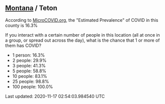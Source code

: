 
## [Montana](/united-states/montana) / Teton

According to [MicroCOVID.org](http://microcovid.org),
the "Estimated Prevalence" of COVID in this county is 16.3%

If you interact with a certain number of people in this location
(all at once in a group, or spread out across the day), what is the chance that
1 or more of them has COVID?

- 1 person: 16.3%
- 2 people: 29.9%
- 3 people: 41.3%
- 5 people: 58.8%
- 10 people: 83.1%
- 25 people: 98.8%
- 100 people: 100.0%

Last updated: 2020-11-17 02:54:03.984540 UTC
